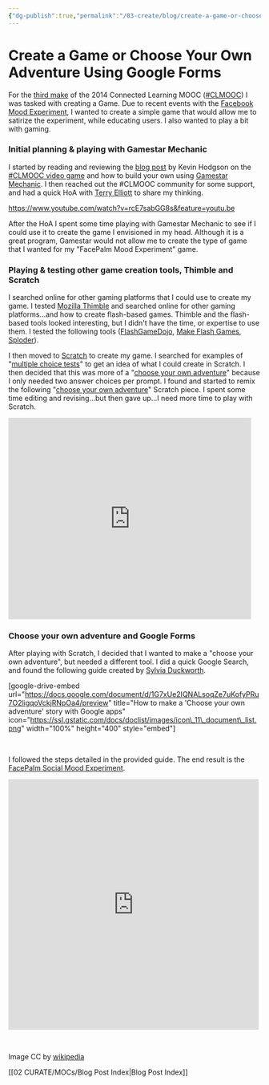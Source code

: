 ```yaml
---
{"dg-publish":true,"permalink":"/03-create/blog/create-a-game-or-choose-your-own-adventure-using-google-forms/","title":"Create a Game or \"Choose Your Own Adventure\" Using Google Forms","tags":["clmooc","connected-learning","google-forms"]}
---
```


# Create a Game or Choose Your Own Adventure Using Google Forms

For the [third make](http://clmooc.educatorinnovator.org/2014/2014-06-30/make-cycle-3-games-make-em-play-em-hack-em-and-most-of-all-tell-em/) of the 2014 Connected Learning MOOC ([#CLMOOC](http://blog.nwp.org/clmooc/)) I was tasked with creating a Game. Due to recent events with the [Facebook Mood Experiment](http://www.wired.com/2014/06/everything-you-need-to-know-about-facebooks-manipulative-experiment/), I wanted to create a simple game that would allow me to satirize the experiment, while educating users. I also wanted to play a bit with gaming.

### Initial planning & playing with Gamestar Mechanic

I started by reading and reviewing the [blog post](http://dogtrax.edublogs.org/2014-07-01/the-clmooc-video-game-and-how-to-make-your-own/) by Kevin Hodgson on the [#CLMOOC video game](https://gamestarmechanic.com/game/shared/196585/b1105829081202a3149a3e558fbccd31) and how to build your own using [Gamestar Mechanic](https://gamestarmechanic.com/). I then reached out the #CLMOOC community for some support, and had a quick HoA with [Terry Elliott](https://plus.google.com/u/0/+TERRYELLIOTT/posts) to share my thinking.

https://www.youtube.com/watch?v=rcE7sabGG8s&feature=youtu.be

After the HoA I spent some time playing with Gamestar Mechanic to see if I could use it to create the game I envisioned in my head. Although it is a great program, Gamestar would not allow me to create the type of game that I wanted for my "FacePalm Mood Experiment" game.

### Playing & testing other game creation tools, Thimble and Scratch

I searched online for other gaming platforms that I could use to create my game. I tested [Mozilla Thimble](https://thimble.webmaker.org/) and searched online for other gaming platforms...and how to create flash-based games. Thimble and the flash-based tools looked interesting, but I didn't have the time, or expertise to use them. I tested the following tools ([FlashGameDojo](http://flashgamedojo.com/), [Make Flash Games](http://www.makeflashgames.com/tutorials/tut1.php), [Sploder](http://www.sploder.com/)).

I then moved to [Scratch](http://scratch.mit.edu/) to create my game. I searched for examples of "[multiple choice tests](http://scratch.mit.edu/search/google_results/?q=multiple+choice+quiz&date=anytime&sort_by=datetime_shared)" to get an idea of what I could create in Scratch. I then decided that this was more of a "[choose your own adventure](http://scratch.mit.edu/search/google_results/?q=choose+your+own+adventure&date=anytime)" because I only needed two answer choices per prompt. I found and started to remix the following "[choose your own adventure](http://scratch.mit.edu/projects/23316190/)" Scratch piece. I spent some time editing and revising...but then gave up...I need more time to play with Scratch.

<iframe src="http://scratch.mit.edu/projects/embed/23316190/?autostart=false" width="485" height="402" frameborder="0" allowfullscreen="allowfullscreen"></iframe>

### Choose your own adventure and Google Forms

After playing with Scratch, I decided that I wanted to make a "choose your own adventure", but needed a different tool. I did a quick Google Search, and found the following guide created by [Sylvia Duckworth](https://twitter.com/sylviaduckworth).

\[google-drive-embed url="https://docs.google.com/document/d/1G7xUe2IQNALsoqZe7uKofyPRu7O2ligqoVckjRNpOa4/preview" title="How to make a 'Choose your own adventure' story with Google apps" icon="https://ssl.gstatic.com/docs/doclist/images/icon\_11\_document\_list.png" width="100%" height="400" style="embed"\]

 

I followed the steps detailed in the provided guide. The end result is the [FacePalm Social Mood Experiment](http://wiobyrne.com/the-facepalm-social-mood-experiment/). 

<iframe src="https://docs.google.com/forms/d/1SRml_YO0NwYZPLNGOqj8XqXNc3LeIBgRHy0JT4wTuvg/viewform?embedded=true" width="500" height="500" frameborder="0" marginwidth="0" marginheight="0">Loading...</iframe>

  

Image CC by [wikipedia](http://en.wikipedia.org/wiki/A_Game_of_Thrones_(board_game))

[[02 CURATE/MOCs/Blog Post Index\|Blog Post Index]]